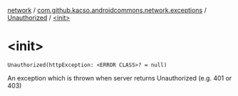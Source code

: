 [network](../../index.md) / [com.github.kacso.androidcommons.network.exceptions](../index.md) / [Unauthorized](index.md) / [&lt;init&gt;](.)

# &lt;init&gt;

`Unauthorized(httpException: <ERROR CLASS>? = null)`

An exception which is thrown when server returns Unauthorized (e.g. 401 or 403)

